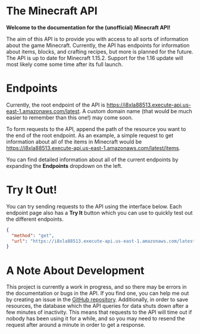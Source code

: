 # The Minecraft API

**Welcome to the documentation for the (unofficial) Minecraft API!**

The aim of this API is to provide you with access to all sorts of information about the game Minecraft. Currently, the API has endpoints for information about items, blocks, and crafting recipes, but more is planned for the future. The API is up to date for Minecraft 1.15.2. Support for the 1.16 update will most likely come some time after its full launch.

# Endpoints

Currently, the root endpoint of the API is https://i8xla88513.execute-api.us-east-1.amazonaws.com/latest. A custom domain name (that would be much easier to remember than this one!) may come soon.

To form requests to the API, append the path of the resource you want to the end of the root endpoint. As an example, a simple request to get information about all of the items in Minecraft would be https://i8xla88513.execute-api.us-east-1.amazonaws.com/latest/items.

You can find detailed information about all of the current endpoints by expanding the **Endpoints** dropdown on the left.

# Try It Out!

You can try sending requests to the API using the interface below. Each endpoint page also has a **Try It** button which you can use to quickly test out the different endpoints.

```json http
{
  "method": "get",
  "url": "https://i8xla88513.execute-api.us-east-1.amazonaws.com/latest/items"
}
```

# A Note About Development

This project is currently a work in progress, and so there may be errors in the documentation or bugs in the API. If you find one, you can help me out by creating an issue in the [GitHub repository](https://github.com/anish-shanbhag/minecraft-api). Additionally, in order to save resources, the database which the API queries for data shuts down after a few minutes of inactivity. This means that requests to the API will time out if nobody has been using it for a while, and so you may need to resend the request after around a minute in order to get a response.